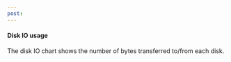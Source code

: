 ```yaml
---
post: 
---
```


#### Disk IO usage
The disk IO chart shows the number of bytes transferred to/from each disk.


